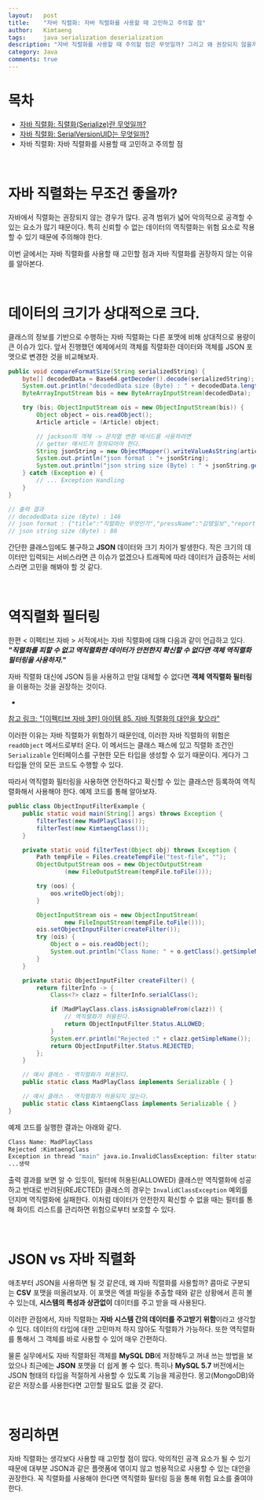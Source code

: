 ```yaml
---
layout:   post
title:    "자바 직렬화: 자바 직렬화를 사용할 때 고민하고 주의할 점"
author:   Kimtaeng
tags: 	  java serialization deserialization
description: "자바 직렬화를 사용할 때 주의할 점은 무엇일까? 그리고 왜 권장되지 않을까?"
category: Java
comments: true
---
```


# 목차
- <a href="/post/java-serialization">자바 직렬화: 직렬화(Serialize)란 무엇일까?</a>
- <a href="/post/java-serialization-advanced">자바 직렬화: SerialVersionUID는 무엇일까?</a>
- 자바 직렬화: 자바 직렬화를 사용할 때 고민하고 주의할 점

<br>

# 자바 직렬화는 무조건 좋을까?
자바에서 직렬화는 권장되지 않는 경우가 많다. 공격 범위가 넓어 악의적으로 공격할 수 있는 요소가 많기 때문이다.
특히 신뢰할 수 없는 데이터의 역직렬화는 위험 요소로 작용할 수 있기 때문에 주의해야 한다.

이번 글에서는 자바 직렬화를 사용할 때 고민할 점과 자바 직렬화를 권장하지 않는 이유를 알아본다.

<br>

# 데이터의 크기가 상대적으로 크다.
클래스의 정보를 기반으로 수행하는 자바 직렬화는 다른 포맷에 비해 상대적으로 용량이 큰 이슈가 있다.
앞서 진행했던 예제에서의 객체를 직렬화한 데이터와 객체를 JSON 포맷으로 변경한 것을 비교해보자.

```java
public void compareFormatSize(String serializedString) {
    byte[] decodedData = Base64.getDecoder().decode(serializedString);
    System.out.println("decodedData size (Byte) : " + decodedData.length);
    ByteArrayInputStream bis = new ByteArrayInputStream(decodedData);

    try (bis; ObjectInputStream ois = new ObjectInputStream(bis)) {
        Object object = ois.readObject();
        Article article = (Article) object;

        // jackson의 객체 -> 문자열 변환 메서드를 사용하려면
        // getter 메서드가 정의되어야 한다.
        String jsonString = new ObjectMapper().writeValueAsString(article);
        System.out.println("json format : "+ jsonString);
        System.out.println("json string size (Byte) : " + jsonString.getBytes().length);
    } catch (Exception e) {
        // ... Exception Handling
    }
}

// 출력 결과
// decodedData size (Byte) : 146
// json format : {"title":"직렬화는 무엇인가","pressName":"김탱일보","reporterName":"김탱"}
// json string size (Byte) : 88
```
 
간단한 클래스임에도 불구하고 **JSON** 데이터와 크기 차이가 발생한다. 작은 크기의 데이터만 입력되는 서비스라면 큰 이슈가 없겠으나
트래픽에 따라 데이터가 급증하는 서비스라면 고민을 해봐야 할 것 같다.

<br>

# 역직렬화 필터링
한편 < 이펙티브 자바 > 서적에서는 자바 직렬화에 대해 다음과 같이 언급하고 있다.
**_"직렬화를 피할 수 없고 역직렬화한 데이터가 안전한지 확신할 수 없다면 객체 역직렬화 필터링을 사용하자."_** 

자바 직렬화 대신에 JSON 등을 사용하고 만일 대체할 수 없다면 **객체 역직렬화 필터링**을 이용하는 것을 권장하는 것이다.

- <a href="/post/prefer-alternatives-to-java-serialization" target="_blank">
참고 링크: "[이펙티브 자바 3판] 아이템 85. 자바 직렬화의 대안을 찾으라"</a>

이러한 이유는 자바 직렬화가 위험하기 때문인데, 이러한 자바 직렬화의 위험은 `readObject` 메서드로부터 온다.
이 메서드는 클래스 패스에 있고 직렬화 조건인 `Serializable` 인터페이스를 구현한 모든 타입을 생성할 수 있기 때문이다.
게다가 그 타입들 안의 모든 코드도 수행할 수 있다.

따라서 역직렬화 필터링을 사용하면 안전하다고 확신할 수 있는 클래스만 등록하여 역직렬화해서 사용해야 한다.
예제 코드를 통해 알아보자.

```java
public class ObjectInputFilterExample {
    public static void main(String[] args) throws Exception {
        filterTest(new MadPlayClass());
        filterTest(new KimtaengClass());
    }

    private static void filterTest(Object obj) throws Exception {
        Path tempFile = Files.createTempFile("test-file", "");
        ObjectOutputStream oos = new ObjectOutputStream
                (new FileOutputStream(tempFile.toFile()));

        try (oos) {
            oos.writeObject(obj);
        }

        ObjectInputStream ois = new ObjectInputStream(
                new FileInputStream(tempFile.toFile()));
        ois.setObjectInputFilter(createFilter());
        try (ois) {
            Object o = ois.readObject();
            System.out.println("Class Name: " + o.getClass().getSimpleName());
        }
    }

    private static ObjectInputFilter createFilter() {
        return filterInfo -> {
            Class<?> clazz = filterInfo.serialClass();

            if (MadPlayClass.class.isAssignableFrom(clazz)) {
                // 역직렬화가 허용된다.
                return ObjectInputFilter.Status.ALLOWED;
            }
            System.err.println("Rejected :" + clazz.getSimpleName());
            return ObjectInputFilter.Status.REJECTED;
        };
    }

    // 예시 클래스 - 역직렬화가 허용된다.
    public static class MadPlayClass implements Serializable { }

    // 예시 클래스 - 역직렬화가 허용되지 않는다.
    public static class KimtaengClass implements Serializable { }
}
```

예제 코드를 실행한 결과는 아래와 같다.

```bash
Class Name: MadPlayClass
Rejected :KimtaengClass
Exception in thread "main" java.io.InvalidClassException: filter status: REJECTED
...생략
```

출력 결과를 보면 알 수 있듯이, 필터에 허용된(ALLOWED) 클래스만 역직렬화에 성공하고 반대로 반려된(REJECTED) 클래스의 경우는
`InvalidClassException` 예외를 던지며 역직렬화에 실패한다. 이처럼 데이터가 안전한지 확신할 수 없을 때는 필터를 통해
화이트 리스트를 관리하면 위험으로부터 보호할 수 있다.

<br>

# JSON vs 자바 직렬화
애초부터 JSON을 사용하면 될 것 같은데, 왜 자바 직렬화를 사용할까? 콤마로 구분되는 **CSV** 포맷을 떠올려보자.
이 포맷은 엑셀 파일을 추출할 때와 같은 상황에서 흔히 볼 수 있는데, **시스템의 특성과 상관없이** 데이터를 주고 받을 때 사용된다.

이러한 관점에서, 자바 직렬화는 **자바 시스템 간의 데이터를 주고받기 위함**이라고 생각할 수 있다. 데이터의 타입에 대한
고민마저 하지 않아도 직렬화가 가능하다. 또한 역직렬화를 통해서 그 객체를 바로 사용할 수 있어 매우 간편하다.

물론 실무에서도 자바 직렬화된 객체를 **MySQL DB**에 저장해두고 꺼내 쓰는 방법을 보았으나 최근에는 **JSON** 포맷을
더 쉽게 볼 수 있다. 특히나 **MySQL 5.7** 버전에서는 JSON 형태의 타입을 적절하게 사용할 수 있도록 기능을 제공한다.
몽고(MongoDB)와 같은 저장소를 사용한다면 고민할 필요도 없을 것 같다.

<br>

# 정리하면
자바 직렬화는 생각보다 사용할 때 고민할 점이 많다. 악의적인 공격 요소가 될 수 있기 때문에 대부분 JSON과 같은 플랫폼에 엮이지 않고
범용적으로 사용할 수 있는 대안을 권장한다. 꼭 직렬화를 사용해야 한다면 역직렬화 필터링 등을 통해 위험 요소를 줄여야 한다.